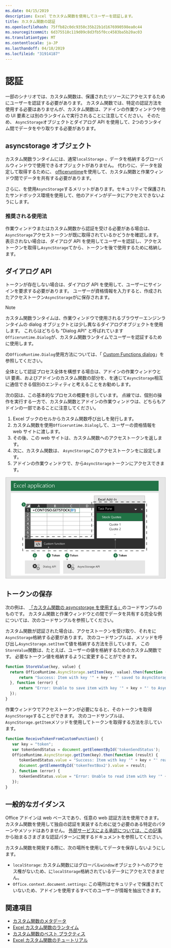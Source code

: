 ```yaml
---
ms.date: 04/15/2019
description: Excel でカスタム関数を使用してユーザーを認証します。
title: カスタム関数の認証
ms.openlocfilehash: 75ffb82c0dc9350c35b22b1d1676990598ea0c44
ms.sourcegitcommit: 6d375518c119d09c8d3fb5f0cc4583ba5b20ac03
ms.translationtype: MT
ms.contentlocale: ja-JP
ms.lasthandoff: 04/18/2019
ms.locfileid: "31914187"
---
```

# <a name="authentication"></a>認証

一部のシナリオでは、カスタム関数は、保護されたリソースにアクセスするためにユーザーを認証する必要があります。 カスタム関数では、特定の認証方法を使用する必要はありませんが、カスタム関数は、アドインの作業ウィンドウや他の UI 要素とは別のランタイムで実行されることに注意してください。 そのため、 `AsyncStorage`オブジェクトとダイアログ API を使用して、2つのランタイム間でデータをやり取りする必要があります。
  
## <a name="asyncstorage-object"></a>asyncstorage オブジェクト

カスタム関数ランタイムには、通常`localStorage` 、データを格納するグローバルウィンドウで使用できるオブジェクトがありません。 代わりに、データを設定して取得するために、 [officeruntime](/javascript/api/office-runtime/officeruntime.asyncstorage)を使用して、カスタム関数と作業ウィンドウ間でデータを共有する必要があります。

さらに、を使用`AsyncStorage`するメリットがあります。セキュリティで保護されたサンドボックス環境を使用して、他のアドインがデータにアクセスできないようにします。

### <a name="suggested-usage"></a>推奨される使用法

作業ウィンドウまたはカスタム関数から認証を受ける必要がある場合は、 `AsyncStorage`アクセストークンが既に取得されているかどうかを確認します。 表示されない場合は、ダイアログ API を使用してユーザーを認証し、アクセストークンを取得し`AsyncStorage`てから、トークンを後で使用するために格納します。

## <a name="dialog-api"></a>ダイアログ API

トークンが存在しない場合は、ダイアログ API を使用して、ユーザーにサインインを要求する必要があります。 ユーザーが資格情報を入力すると、作成されたアクセストークン`AsyncStorage`がに保存されます。

> [!NOTE]
> カスタム関数ランタイムは、作業ウィンドウで使用されるブラウザーエンジンランタイムの dialog オブジェクトとは少し異なるダイアログオブジェクトを使用します。 これらはどちらも "Dialog API" と呼ばれています`Officeruntime.Dialog`が、カスタム関数ランタイムでユーザーを認証するために使用します。

の`OfficeRuntime.Dialog`使用方法については、「 [Custom Functions dialog](/office/dev/add-ins/excel/custom-functions-dialog)」を参照してください。

全体として認証プロセス全体を構想する場合は、アドインの作業ウィンドウと UI 要素、およびアドインのカスタム関数の部分を、を通じて`AsyncStorage`相互に通信できる個別のエンティティと考えることをお勧めします。

次の図は、この基本的なプロセスの概要を示しています。 点線では、個別の操作を実行する一方で、カスタム関数とアドインの作業ウィンドウは、どちらもアドインの一部であることに注意してください。

1. Excel ブックのセルからカスタム関数呼び出しを発行します。
2. カスタム関数を使用`Officeruntime.Dialog`して、ユーザーの資格情報を web サイトに渡します。
3. その後、この web サイトは、カスタム関数へのアクセストークンを返します。
4. 次に、カスタム関数は、 `AsyncStorage`このアクセストークンをに設定します。
5. アドインの作業ウィンドウで、から`AsyncStorage`トークンにアクセスできます。

![ダイアログ API を使用してアクセストークンを取得し、asyncstorage API を使用してトークンを作業ウィンドウで共有するカスタム関数の図。](../images/authentication-diagram.png "認証の図。")

## <a name="storing-the-token"></a>トークンの保存

次の例は、 [「カスタム関数の asyncstorage を使用する」](https://github.com/OfficeDev/PnP-OfficeAddins/tree/master/Excel-custom-functions/AsyncStorage)のコードサンプルのものです。 カスタム関数と作業ウィンドウとの間でデータを共有する完全な例については、次のコードサンプルを参照してください。

カスタム関数が認証された場合は、アクセストークンを受け取り、それをに`AsyncStorage`格納する必要があります。 次のコードサンプルは、メソッドを呼び出し`AsyncStorage.setItem`て値を格納する方法を示しています。 この`StoreValue`関数は、たとえば、ユーザーの値を格納するためのカスタム関数です。 必要なトークン値を格納するように変更することができます。

```javascript
function StoreValue(key, value) {
  return OfficeRuntime.AsyncStorage.setItem(key, value).then(function (result) {
      return "Success: Item with key '" + key + "' saved to AsyncStorage.";
  }, function (error) {
      return "Error: Unable to save item with key '" + key + "' to AsyncStorage. " + error;
  });
}
```

作業ウィンドウでアクセストークンが必要になると、そのトークンを取得`AsyncStorage`することができます。 次のコードサンプルは、 `AsyncStorage.getItem`メソッドを使用してトークンを取得する方法を示しています。

```javascript
function ReceiveTokenFromCustomFunction() {
   var key = "token";
   var tokenSendStatus = document.getElementById('tokenSendStatus');
   OfficeRuntime.AsyncStorage.getItem(key).then(function (result) {
      tokenSendStatus.value = "Success: Item with key '" + key + "' read from AsyncStorage.";
      document.getElementById('tokenTextBox2').value = result;
   }, function (error) {
      tokenSendStatus.value = "Error: Unable to read item with key '" + key + "' from AsyncStorage. " + error;
   });
}
```

## <a name="general-guidance"></a>一般的なガイダンス

Office アドインは web ベースであり、任意の web 認証方法を使用できます。 カスタム関数を使用して独自の認証を実装するために従う必要のある特定のパターンやメソッドはありません。 [外部サービスによる承認については、この記事](/office/dev/add-ins/develop/auth-external-add-ins?view=office-js)から始まるさまざまな認証パターンに関するドキュメントを参照してください。  

カスタム関数を開発する際に、次の場所を使用してデータを保存しないようにします。  

- `localStorage`: カスタム関数にはグローバル`window`オブジェクトへのアクセス権がないため、に`localStorage`格納されているデータにアクセスできません。
- `Office.context.document.settings`: この場所はセキュリティで保護されていないため、アドインを使用するすべてのユーザーが情報を抽出できます。

## <a name="see-also"></a>関連項目

* [カスタム関数のメタデータ](custom-functions-json.md)
* [Excel カスタム関数のランタイム](custom-functions-runtime.md)
* [カスタム関数のベスト プラクティス](custom-functions-best-practices.md)
* [Excel カスタム関数のチュートリアル](excel-tutorial-custom-functions.md)
